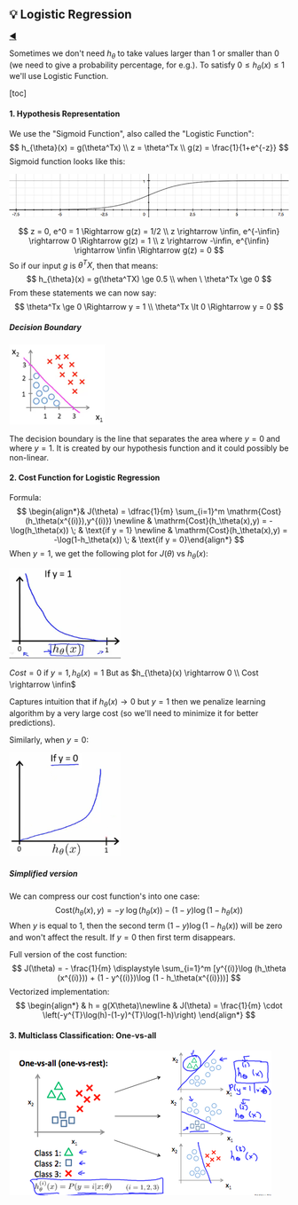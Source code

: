## :bulb: Logistic Regression

[:arrow_backward:](../../ds_index)

Sometimes we don't need $h_{\theta}$ to take values larger than 1 or smaller than 0 (we need to give a probability percentage, for e.g.). To satisfy $0 \le h_{\theta}(x) \le 1$ we'll use Logistic Function.

[toc]

#### 1. Hypothesis Representation

We use the "Sigmoid Function", also called the "Logistic Function":
$$
h_{\theta}(x) = g(\theta^Tx) \\
z = \theta^Tx \\
g(z) = \frac{1}{1+e^{-z}}
$$
Sigmoid function looks like this:

![1WFqZHntEead-BJkoDOYOw_2413fbec8ff9fa1f19aaf78265b8a33b_Logistic_function](../../../../src/img/andr_ng_ml_course/ml_lg_1.png)

$$
z = 0, e^0 = 1 \Rightarrow g(z) = 1/2 \\ 
z \rightarrow \infin, e^{-\infin} \rightarrow 0 \Rightarrow g(z) = 1 \\ z \rightarrow -\infin, e^{\infin} \rightarrow \infin \Rightarrow g(z) = 0
$$
So if our input $g$ is $\theta^TX$, then that means:
$$
h_{\theta}(x) = g(\theta^TX) \ge 0.5 \\ when \  \theta^Tx \ge 0
$$
From these statements we can now say:
$$
\theta^Tx \ge 0 \Rightarrow y = 1 \\ 
\theta^Tx \lt 0 \Rightarrow y = 0
$$

##### Decision Boundary

<img src="../../../../src/img/andr_ng_ml_course/ml_lg_2.png" alt="ml_lg_2" style="zoom: 33%;" />

The decision boundary is the line that separates the area where $y=0$ and where $y=1$. It is created by our hypothesis function and it could possibly be non-linear.



#### 2. Cost Function for Logistic Regression

Formula:
$$
\begin{align*}& J(\theta) = \dfrac{1}{m} \sum_{i=1}^m \mathrm{Cost}(h_\theta(x^{(i)}),y^{(i)}) \newline & \mathrm{Cost}(h_\theta(x),y) = -\log(h_\theta(x)) \; & \text{if y = 1} \newline & \mathrm{Cost}(h_\theta(x),y) = -\log(1-h_\theta(x)) \; & \text{if y = 0}\end{align*}
$$
When $y = 1$, we get the following plot for $J(\theta)$ vs $h_{\theta}(x)$:

<img src="../../../../src/img/andr_ng_ml_course/ml_lg_3.png" alt="ml_lg_3" style="zoom: 67%;" />

$Cost = 0$ if $y=1, h_{\theta}(x) = 1$
But as $h_{\theta}(x) \rightarrow 0 \\ Cost \rightarrow \infin$

Captures intuition that if $h_{\theta}(x) \rightarrow 0$ but $y=1$ then we penalize learning algorithm by a very large cost (so we'll need to minimize it for better predictions).

Similarly, when $y=0$:

<img src="../../../../src/img/andr_ng_ml_course/ml_lg_5.png" style="zoom:67%;" />



##### Simplified version

We can compress our cost function's into one case:
$$
\mathrm{Cost}(h_\theta(x),y) = - y \; \log(h_\theta(x)) - (1 - y) \log(1 - h_\theta(x))
$$
When $y$ is equal to 1, then the second term $(1-y)\log(1-h_{\theta}(x))$ will be zero and won't affect the result. If $y=0$ then first term disappears. 

Full version of the cost function:
$$
J(\theta) = - \frac{1}{m} \displaystyle \sum_{i=1}^m [y^{(i)}\log (h_\theta (x^{(i)})) + (1 - y^{(i)})\log (1 - h_\theta(x^{(i)}))]
$$
Vectorized implementation:
$$
\begin{align*} & h = g(X\theta)\newline & J(\theta) = \frac{1}{m} \cdot \left(-y^{T}\log(h)-(1-y)^{T}\log(1-h)\right) \end{align*}
$$


#### 3. Multiclass Classification: One-vs-all

<img src="../../../../src/img/andr_ng_ml_course/ml_lg_6.png"  />
